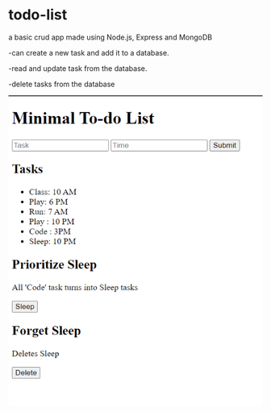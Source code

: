 # todo-list
a basic crud app made using Node.js, Express and MongoDB


-can create a new task and add it to a database.

-read and update task from the database.

-delete tasks from the database


![Screenshot](todo-list-ss.png)
